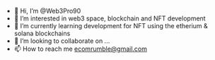 - 👋 Hi, I’m @Web3Pro90
- 👀 I’m interested in web3 space, blockchain and NFT development
- 🌱 I’m currently learning development for NFT using the etherium & solana blockchains
- 💞️ I’m looking to collaborate on ...
- 📫 How to reach me ecomrumble@gmail.com

<!---
Web3Pro90/Web3Pro90 is a ✨ special ✨ repository because its `README.md` (this file) appears on your GitHub profile.
You can click the Preview link to take a look at your changes.
--->
